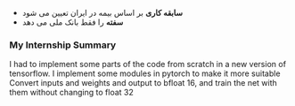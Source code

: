 - **سابقه کاری** بر اساس بیمه در ایران تعیین می شود
- **سفته** را فقط بانک ملی می دهد


### My Internship Summary
I had to implement some parts of the code from scratch in a new version of tensorflow. I implement some modules in pytorch to make it more suitable
Convert inputs and weights and output to bfloat 16, and train the net with them without changing to float 32
